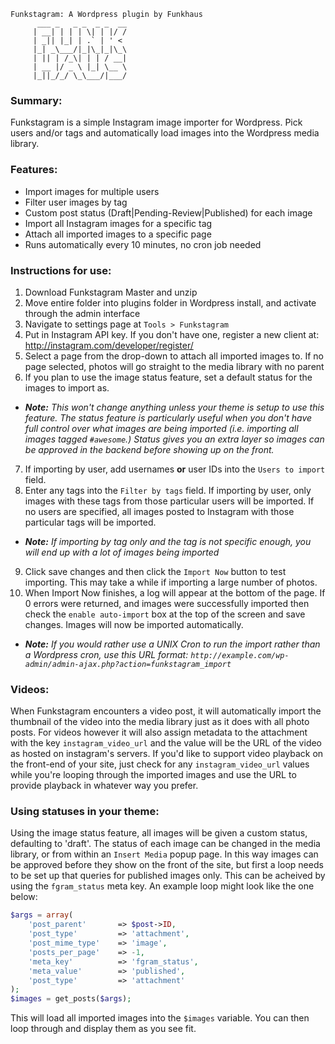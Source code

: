 ```
Funkstagram: A Wordpress plugin by Funkhaus
      ___ _   _ _  _ _  __
     | __| | | | \| | |/ /
     | _|| |_| | .` | ' <
     |_| _\___/|_|\_|_|\_\
     | || | /_\| | | / __|
     | __ |/ _ \ |_| \__ \
     |_||_/_/ \_\___/|___/

```

### Summary:

Funkstagram is a simple Instagram image importer for Wordpress. Pick users and/or
tags and automatically load images into the Wordpress media library.

### Features:

* Import images for multiple users
* Filter user images by tag
* Custom post status (Draft|Pending-Review|Published) for each image
* Import all Instagram images for a specific tag
* Attach all imported images to a specific page
* Runs automatically every 10 minutes, no cron job needed

### Instructions for use:

1. Download Funkstagram Master and unzip
2. Move entire folder into plugins folder in Wordpress install, and activate through the admin interface
3. Navigate to settings page at `Tools > Funkstagram`
4. Put in Instagram API key. If you don't have one, register a new client at: http://instagram.com/developer/register/
5. Select a page from the drop-down to attach all imported images to. If no page selected, photos will go straight to the media library with no parent
6. If you plan to use the image status feature, set a default status for the images to import as.</br>
  * _**Note:** This won't change anything unless your theme is setup to use this feature. The status feature is particularly useful when you don't have full control over what images are being imported (i.e. importing all images tagged `#awesome`.) Status gives you an extra layer so images can be approved in the backend before showing up on the front._
7. If importing by user, add usernames **or** user IDs into the `Users to import` field.
8. Enter any tags into the `Filter by tags` field. If importing by user, only images with these tags from those particular users will be imported. If no users are specified, all images posted to Instagram with those particular tags will be imported. </br>
  * _**Note:** If importing by tag only and the tag is not specific enough, you will end up with a lot of images being imported_
9. Click save changes and then click the `Import Now` button to test importing. This may take a while if importing a large number of photos.
10. When Import Now finishes, a log will appear at the bottom of the page. If 0 errors were returned, and images were successfully imported then check the `enable auto-import` box at the top of the screen and save changes. Images will now be imported automatically. </br>
  * _**Note:** If you would rather use a UNIX Cron to run the import rather than a Wordpress cron, use this URL format: `http://example.com/wp-admin/admin-ajax.php?action=funkstagram_import`_

### Videos:
When Funkstagram encounters a video post, it will automatically import the thumbnail of the video into the media library just as it does with all photo posts. For videos however it will also assign metadata to the attachment with the key `instagram_video_url` and the value will be the URL of the video as hosted on instagram's servers. If you'd like to support video playback on the front-end of your site, just check for any `instagram_video_url` values while you're looping through the imported images and use the URL to provide playback in whatever way you prefer.

### Using statuses in your theme:

Using the image status feature, all images will be given a custom status, defaulting to 'draft'. The status of each image can be changed in the media library, or from
within an `Insert Media` popup page. In this way images can be approved before they show on the front of the site, but first a loop needs to be set up that queries
for published images only. This can be acheived by using the `fgram_status` meta key. An example loop might look like the one below:
```php
$args = array(
	'post_parent'		=> $post->ID,					
	'post_type'       	=> 'attachment',
	'post_mime_type'  	=> 'image',
	'posts_per_page' 	=> -1,
	'meta_key' 			=> 'fgram_status',
	'meta_value' 		=> 'published',
	'post_type' 		=> 'attachment'
);
$images = get_posts($args);
```
This will load all imported images into the `$images` variable. You can then loop through and display them as you see fit.
